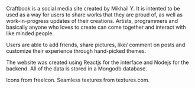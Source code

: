 Craftbook is a social media site created by Mikhail Y. It is intented to be used as a way for users to share works that they are proud of, as well as work-in-progress updates of their creations. Artists, programmers and basically anyone who loves to create can come together and interact with like minded people.

Users are able to add friends, share pictures, like/ comment on posts and customize their experience through hand-picked themes.

The website was created using Reactjs for the interface and Nodejs for the backend. All of the data is stored in a Mongodb database.


Icons from freeIcon.
Seamless textures from textures.com.
